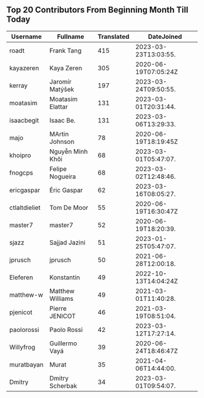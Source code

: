 ## Top 20 Contributors From Beginning Month Till Today ##
|Username|Fullname|Translated|DateJoined|
|--------|--------|----------|----------|
|roadt|Frank Tang|415|2023-03-23T13:03:55.|
|kayazeren|Kaya Zeren|305|2020-06-19T07:05:24Z|
|kerray|Jaromír Matýšek|197|2023-03-24T09:50:55.|
|moatasim|Moatasim Elattar|131|2023-03-01T20:31:44.|
|isaacbegit|Isaac Be.|131|2023-03-06T13:29:33.|
|majo|MArtin Johnson|78|2020-06-19T18:19:45Z|
|khoipro|Nguyễn Minh Khôi|68|2023-03-01T05:47:07.|
|fnogcps|Felipe Nogueira|68|2023-03-02T12:48:46.|
|ericgaspar|Éric Gaspar|62|2023-03-16T08:05:27.|
|ctlaltdieliet|Tom De Moor|55|2020-06-19T16:30:47Z|
|master7|master7|52|2020-06-19T18:20:39.|
|sjazz|Sajjad Jazini|51|2023-01-25T05:47:07.|
|jprusch|jprusch|50|2021-06-28T12:00:18.|
|Eleferen|Konstantin|49|2022-10-13T14:04:24Z|
|matthew-w|Matthew Williams|49|2021-03-01T11:40:28.|
|pjenicot|Pierre JENICOT|46|2021-03-19T08:51:04.|
|paolorossi|Paolo Rossi|42|2023-03-12T17:27:14.|
|Willyfrog|Guillermo Vayá|39|2020-06-24T18:46:47Z|
|muratbayan|Murat|35|2021-04-06T14:44:00.|
|Dmitry|Dmitry Scherbak|34|2023-03-01T09:54:07.|
